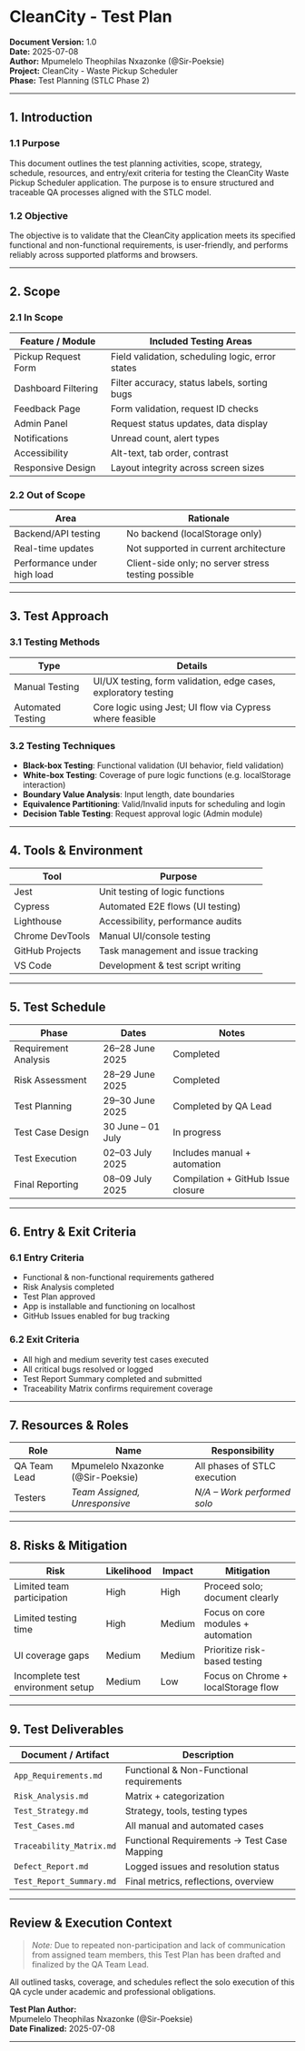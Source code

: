 # CleanCity - Test Plan

**Document Version:** 1.0  
**Date:** 2025-07-08  
**Author:** Mpumelelo Theophilas Nxazonke (@Sir-Poeksie)  
**Project:** CleanCity - Waste Pickup Scheduler  
**Phase:** Test Planning (STLC Phase 2)  

---

## 1. Introduction

### 1.1 Purpose

This document outlines the test planning activities, scope, strategy, schedule, resources, and entry/exit criteria for testing the CleanCity Waste Pickup Scheduler application. The purpose is to ensure structured and traceable QA processes aligned with the STLC model.

### 1.2 Objective

The objective is to validate that the CleanCity application meets its specified functional and non-functional requirements, is user-friendly, and performs reliably across supported platforms and browsers.

---

## 2. Scope

### 2.1 In Scope

| Feature / Module                    | Included Testing Areas                            |
|-------------------------------------|---------------------------------------------------|
| Pickup Request Form                 | Field validation, scheduling logic, error states  |
| Dashboard Filtering                 | Filter accuracy, status labels, sorting bugs      |
| Feedback Page                       | Form validation, request ID checks                |
| Admin Panel                         | Request status updates, data display              |
| Notifications                       | Unread count, alert types                         |
| Accessibility                       | Alt-text, tab order, contrast                     |
| Responsive Design                   | Layout integrity across screen sizes              |

### 2.2 Out of Scope

| Area                                | Rationale                                          |
|-------------------------------------|----------------------------------------------------|
| Backend/API testing                 | No backend (localStorage only)                     |
| Real-time updates                   | Not supported in current architecture              |
| Performance under high load         | Client-side only; no server stress testing possible|

---

## 3. Test Approach

### 3.1 Testing Methods

| Type             | Details                                                             |
|------------------|---------------------------------------------------------------------|
| Manual Testing   | UI/UX testing, form validation, edge cases, exploratory testing     |
| Automated Testing| Core logic using Jest; UI flow via Cypress where feasible           |

### 3.2 Testing Techniques

- **Black-box Testing**: Functional validation (UI behavior, field validation)
- **White-box Testing**: Coverage of pure logic functions (e.g. localStorage interaction)
- **Boundary Value Analysis**: Input length, date boundaries
- **Equivalence Partitioning**: Valid/Invalid inputs for scheduling and login
- **Decision Table Testing**: Request approval logic (Admin module)

---

## 4. Tools & Environment

| Tool              | Purpose                           |
|-------------------|------------------------------------|
| Jest              | Unit testing of logic functions    |
| Cypress           | Automated E2E flows (UI testing)   |
| Lighthouse        | Accessibility, performance audits  |
| Chrome DevTools   | Manual UI/console testing          |
| GitHub Projects   | Task management and issue tracking |
| VS Code           | Development & test script writing  |

---

## 5. Test Schedule

| Phase                    | Dates               | Notes                              |
|--------------------------|---------------------|-------------------------------------|
| Requirement Analysis     | 26–28 June 2025     | Completed                          |
| Risk Assessment          | 28–29 June 2025     | Completed                          |
| Test Planning            | 29–30 June 2025     | Completed by QA Lead               |
| Test Case Design         | 30 June – 01 July   | In progress                        |
| Test Execution           | 02–03 July 2025     | Includes manual + automation       |
| Final Reporting          | 08–09 July 2025     | Compilation + GitHub Issue closure |

---

## 6. Entry & Exit Criteria

### 6.1 Entry Criteria

- Functional & non-functional requirements gathered
- Risk Analysis completed
- Test Plan approved
- App is installable and functioning on localhost
- GitHub Issues enabled for bug tracking

### 6.2 Exit Criteria

- All high and medium severity test cases executed
- All critical bugs resolved or logged
- Test Report Summary completed and submitted
- Traceability Matrix confirms requirement coverage

---

## 7. Resources & Roles

| Role             | Name                          | Responsibility                |
|------------------|-------------------------------|-------------------------------|
| QA Team Lead  | Mpumelelo Nxazonke (@Sir-Poeksie) | All phases of STLC execution |
| Testers       | *Team Assigned, Unresponsive*     | *N/A – Work performed solo*      |

---

## 8. Risks & Mitigation

| Risk                             | Likelihood | Impact | Mitigation                                      |
|----------------------------------|------------|--------|-------------------------------------------------|
| Limited team participation       | High       | High   | Proceed solo; document clearly                  |
| Limited testing time            | High       | Medium | Focus on core modules + automation              |
| UI coverage gaps                | Medium     | Medium | Prioritize risk-based testing                   |
| Incomplete test environment setup | Medium     | Low    | Focus on Chrome + localStorage flow             |

---

## 9. Test Deliverables

| Document / Artifact   | Description                              |
|---------------------- |------------------------------------------|
| `App_Requirements.md` | Functional & Non-Functional requirements |
| `Risk_Analysis.md` | Matrix + categorization |
| `Test_Strategy.md` | Strategy, tools, testing types |
| `Test_Cases.md` | All manual and automated cases |
| `Traceability_Matrix.md` | Functional Requirements -> Test Case Mapping |
| `Defect_Report.md` | Logged issues and resolution status |
| `Test_Report_Summary.md` | Final metrics, reflections, overview |

---

## Review & Execution Context

> *Note:* Due to repeated non-participation and lack of communication from assigned team members, this Test Plan has been drafted and finalized by the QA Team Lead.

All outlined tasks, coverage, and schedules reflect the solo execution of this QA cycle under academic and professional obligations.

**Test Plan Author:**  
Mpumelelo Theophilas Nxazonke (@Sir-Poeksie)  
**Date Finalized:** 2025-07-08

---
